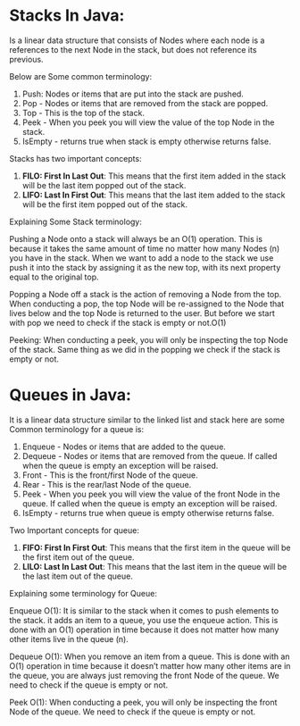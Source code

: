 # Stacks In Java:
Is a linear data structure that consists of Nodes where each node is a references to the next Node in the stack, but does not reference its previous.

Below are Some common terminology:
1. Push: Nodes or items that are put into the stack are pushed.
2. Pop - Nodes or items that are removed from the stack are popped. 
3. Top - This is the top of the stack.
4. Peek - When you peek you will view the value of the top Node in the stack. 
5. IsEmpty - returns true when stack is empty otherwise returns false.

Stacks has two important concepts:
1. **FILO: First In Last Out**: This means that the first item added in the stack will be the last item popped out of the stack.
2. **LIFO: Last In First Out**: This means that the last item added to the stack will be the first item popped out of the stack.

Explaining Some Stack terminology:

Pushing a Node onto a stack will always be an O(1) operation. This is because it takes the same amount of time no matter how many Nodes (n) you have in the stack.
When we want to add a node to the stack we use push it into the stack by assigning it as the new top, with its next property equal to the original top.

Popping a Node off a stack is the action of removing a Node from the top. When conducting a pop, the top Node will be re-assigned to the Node that lives below and the top Node is returned to the user. But before we start with pop we need to check if the stack is empty or not.O(1)

Peeking: When conducting a peek, you will only be inspecting the top Node of the stack. Same thing as we did in the popping we check if the stack is empty or not.

# Queues in Java:
It is a linear data structure similar to the linked list and stack here are some Common terminology for a queue is:
1. Enqueue - Nodes or items that are added to the queue.
2. Dequeue - Nodes or items that are removed from the queue. If called when the queue is empty an exception will be raised.
3. Front - This is the front/first Node of the queue.
4. Rear - This is the rear/last Node of the queue.
5. Peek - When you peek you will view the value of the front Node in the queue. If called when the queue is empty an exception will be raised.
6. IsEmpty - returns true when queue is empty otherwise returns false.

Two Important concepts for queue:
1. **FIFO: First In First Out**: This means that the first item in the queue will be the first item out of the queue.
2. **LILO: Last In Last Out**: This means that the last item in the queue will be the last item out of the queue.

Explaining some terminology for Queue:

Enqueue O(1): It is similar to the stack when it comes to push elements to the stack. it adds an item to a queue, you use the enqueue action. This is done with an O(1) operation in time because it does not matter how many other items live in the queue (n).

Dequeue O(1): When you remove an item from a queue. This is done with an O(1) operation in time because it doesn’t matter how many other items are in the queue, you are always just removing the front Node of the queue. We need to check if the queue is empty or not.

Peek O(1): When conducting a peek, you will only be inspecting the front Node of the queue. We need to check if the queue is empty or not.
